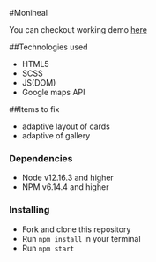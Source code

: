 #Moniheal

You can checkout working demo [here](https://artemlav.github.io/tt-dreamext/)

##Technologies used

- HTML5
- SCSS
- JS(DOM)
- Google maps API

##Items to fix

- adaptive layout of cards
- adaptive of gallery

### Dependencies
* Node v12.16.3 and higher
* NPM v6.14.4 and higher

### Installing
* Fork and clone this repository
* Run `npm install` in your terminal
* Run `npm start`


